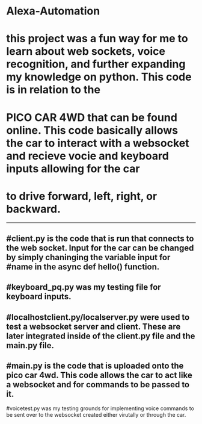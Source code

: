 # Alexa-Automation
# this project was a fun way for me to learn about web sockets, voice recognition, and further expanding my knowledge on python.  This code is in relation to the 
# PICO CAR 4WD that can be found online.  This code basically allows the car to interact with a websocket and recieve vocie and keyboard inputs allowing for the car
# to drive forward, left, right, or backward.
------------------------------------------------
#client.py is the code that is run that connects to the web socket.  Input for the car can be changed by simply chaninging the variable input for 
#name in the async def hello() function.
------------------------------------------------
#keyboard_pq.py was my testing file for keyboard inputs.
------------------------------------------------
#localhostclient.py/localserver.py were used to test a websocket server and client.  These are later integrated inside of the client.py file and the main.py file.
------------------------------------------------
#main.py is the code that is uploaded onto the pico car 4wd.  This code allows the car to act like a websocket and for commands to be passed to it.
------------------------------------------------
#voicetest.py was my testing grounds for implementing voice commands to be sent over to the websocket created either virutally or through the car.
